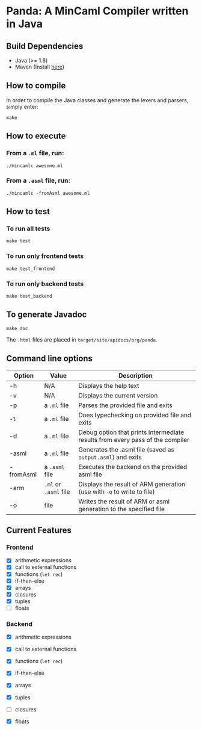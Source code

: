 # Panda: A MinCaml Compiler written in Java

## Build Dependencies 
- Java (>= 1.8)
- Maven (Install [here](https://maven.apache.org/install.html))

## How to compile
In order to compile the Java classes and generate the lexers and parsers, simply enter:
```
make
```

## How to execute 

### From a `.ml` file, run:
```
./mincamlc awesome.ml
```

### From a `.asml` file, run:
```
./mincamlc -fromAsml awesome.ml
```

## How to test
### To run all tests
```
make test
```

### To run only frontend tests
```
make test_frontend
```

### To run only backend tests
```
make test_backend
```

## To generate Javadoc
```
make doc
```
The `.html` files are placed in `target/site/apidocs/org/panda`.

## Command line options

| Option    	| Value                 	| Description                                                                    	|
|-----------	|-----------------------	|--------------------------------------------------------------------------------	|
| -h        	| N/A                   	| Displays the help text                                                         	|
| -v        	| N/A                   	| Displays the current version                                                   	|
| -p        	| a `.ml` file          	| Parses the provided file and exits                                             	|
| -t        	| a `.ml` file          	| Does typechecking on provided file and exits                                   	|
| -d        	| a `.ml` file          	| Debug option that prints intermediate results from every pass of the compiler  	|
| -asml     	| a `.ml` file          	| Generates the .asml file (saved as `output.asml`) and exits                    	|
| -fromAsml 	| a `.asml` file        	| Executes the backend on the provided asml file                                 	|
| -arm      	| `.ml` or `.asml` file 	| Displays the result of ARM generation (use with `-o` to write to file)         	|
| -o        	| file                  	| Writes the result of ARM or asml generation to the specified file                             	|


## Current Features

### Frontend
- [x] arithmetic expressions
- [x] call to external functions
- [x] functions (`let rec`)
- [x] if-then-else
- [x] arrays
- [x] closures
- [x] tuples 
- [ ] floats

### Backend
- [x] arithmetic expressions
- [x] call to external functions
- [x] functions (`let rec`)
- [x] if-then-else
- [x] arrays
- [x] tuples
- [ ] closures
- [x] floats

